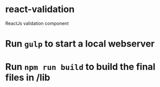 # react-validation
ReactJs validation component


# Run ``gulp`` to start a local webserver
# Run ``npm run build`` to build the final files in /lib